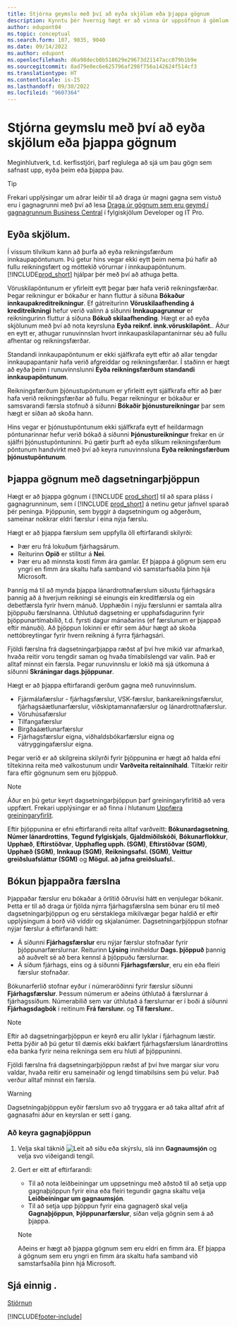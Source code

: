 ```yaml
---
title: Stjórna geymslu með því að eyða skjölum eða þjappa gögnum
description: Kynntu þér hvernig hægt er að vinna úr uppsöfnun á gömlum skjölum (og draga úr gagnamagninu sem geymt er í gagnagrunni) með því að eyða eða þjappa gögnum.
author: edupont04
ms.topic: conceptual
ms.search.form: 107, 9035, 9040
ms.date: 09/14/2022
ms.author: edupont
ms.openlocfilehash: d6a98decb0b518629e29673d21147acc079b1b9e
ms.sourcegitcommit: 8ad79e0ec6e625796af298f756a142624f514cf3
ms.translationtype: HT
ms.contentlocale: is-IS
ms.lasthandoff: 09/30/2022
ms.locfileid: "9607364"
---
```

# <a name="manage-storage-by-deleting-documents-or-compressing-data"></a>Stjórna geymslu með því að eyða skjölum eða þjappa gögnum

Meginhlutverk, t.d. kerfisstjóri, þarf reglulega að sjá um þau gögn sem safnast upp, eyða þeim eða þjappa þau.  

> [!TIP]
> Frekari upplýsingar um aðrar leiðir til að draga úr magni gagna sem vistuð eru í gagnagrunni með því að lesa [Draga úr gögnum sem eru geymd í gagnagrunnum Business Central](/dynamics365/business-central/dev-itpro/administration/database-reduce-data) í fylgiskjölum Developer og IT Pro.

## <a name="delete-documents"></a>Eyða skjölum.

Í vissum tilvikum kann að þurfa að eyða reikningsfærðum innkaupapöntunum. Þú getur hins vegar ekki eytt þeim nema þú hafir að fullu reikningsfært og móttekið vörurnar í innkaupapöntunum. [!INCLUDE[prod_short](includes/prod_short.md)] hjálpar þér með því að athuga þetta.

Vöruskilapöntunum er yfirleitt eytt þegar þær hafa verið reikningsfærðar. Þegar reikningur er bókaður er hann fluttur á síðuna **Bókaður innkaupakreditreikningur**. Ef gátreiturinn **Vöruskilaafhending á kreditreikningi** hefur verið valinn á síðunni **Innkaupagrunnur** er reikningurinn fluttur á síðuna **Bókuð skilaafhending**. Hægt er að eyða skjölunum með því að nota keyrsluna **Eyða reiknf. innk.vöruskilapönt.**. Áður en eytt er, athugar runuvinnslan hvort innkaupaskilapantanirnar séu að fullu afhentar og reikningsfærðar.  

Standandi innkaupapöntunum er ekki sjálfkrafa eytt eftir að allar tengdar innkaupapantanir hafa verið afgreiddar og reikningsfærðar. Í staðinn er hægt að eyða þeim í runuvinnslunni **Eyða reikningsfærðum standandi innkaupapöntunum**.  

Reikningsfærðum þjónustupöntunum er yfirleitt eytt sjálfkrafa eftir að þær hafa verið reikningsfærðar að fullu. Þegar reikningur er bókaður er samsvarandi færsla stofnuð á síðunni **Bókaðir þjónustureikningar** þar sem hægt er síðan að skoða hann.  

Hins vegar er þjónustupöntunum ekki sjálfkrafa eytt ef heildarmagn pöntunarinnar hefur verið bókað á síðunni **Þjónustureikningur** frekar en úr sjálfri þjónustupöntuninni. Þú gætir þurft að eyða slíkum reikningsfærðum pöntunum handvirkt með því að keyra runuvinnsluna **Eyða reikningsfærðum þjónustupöntunum**.  

## <a name="compress-data-with-date-compression"></a>Þjappa gögnum með dagsetningarþjöppun

Hægt er að þjappa gögnum í [!INCLUDE [prod_short](includes/prod_short.md)] til að spara pláss í gagnagrunninum, sem í [!INCLUDE [prod_short](includes/prod_short.md)] á netinu getur jafnvel sparað þér peninga. Þjöppunin, sem byggir á dagsetningum og aðgerðum, sameinar nokkrar eldri færslur í eina nýja færslu.

Hægt er að þjappa færslum sem uppfylla öll eftirfarandi skilyrði:

* Þær eru frá lokuðum fjárhagsárum.
* Reiturinn **Opið** er stilltur á **Nei**.
* Þær eru að minnsta kosti fimm ára gamlar. Ef þjappa á gögnum sem eru yngri en fimm ára skaltu hafa samband við samstarfsaðila þinn hjá Microsoft.

Þannig má til að mynda þjappa lánardrottnafærslum síðustu fjárhagsára þannig að á hverjum reikningi sé einungis ein kreditfærsla og ein debetfærsla fyrir hvern mánuð. Upphæðin í nýju færslunni er samtala allra þjöppuðu færslnanna. Úthlutuð dagsetning er upphafsdagurinn fyrir þjöppunartímabilið, t.d. fyrsti dagur mánaðarins (ef færslunum er þjappað eftir mánuði). Að þjöppun lokinni er eftir sem áður hægt að skoða nettóbreytingar fyrir hvern reikning á fyrra fjárhagsári.

Fjöldi færslna frá dagsetningarþjappa ræðst af því hve mikið var afmarkað, hvaða reitir voru tengdir saman og hvaða tímabilslengd var valin. Það er alltaf minnst ein færsla. Þegar runuvinnslu er lokið má sjá útkomuna á síðunni **Skráningar dags.þjöppunar**.

Hægt er að þjappa eftirfarandi gerðum gagna með runuvinnslum.

* Fjármálafærslur - fjárhagsfærslur, VSK-færslur, bankareikningsfærslur, fjárhagsáætlunarfærslur, viðskiptamannafærslur og lánardrottnafærslur.
* Vöruhúsafærslur
* Tilfangafærslur
* Birgðaáætlunarfærslur
* Fjárhagsfærslur eigna, viðhaldsbókarfærslur eigna og vátryggingafærslur eigna.

Þegar verið er að skilgreina skilyrði fyrir þjöppunina er hægt að halda efni tiltekinna reita með valkostunum undir **Varðveita reitainnihald**. Tiltækir reitir fara eftir gögnunum sem eru þjöppuð.

> [!NOTE]
> Áður en þú getur keyrt dagsetningarþjöppun þarf greiningaryfirlitið að vera uppfært. Frekari upplýsingar er að finna í hlutanum [Uppfæra greiningaryfirlit](bi-how-analyze-data-dimension.md#update-an-analysis-view).

Eftir þjöppunina er efni eftirfarandi reita alltaf varðveitt: **Bókunardagsetning**, **Númer lánardrottins**, **Tegund fylgiskjals**, **Gjaldmiðilskóði**, **Bókunarflokkur**, **Upphæð**, **Eftirstöðvar**, **Upphafleg upph. (SGM)**, **Eftirstöðvar (SGM)**, **Upphæð (SGM)**, **Innkaup (SGM)**, **Reikningsafsl. (SGM)**, **Veittur greiðsluafsláttur (SGM)** og **Mögul. að jafna greiðsluafsl.**.

## <a name="posting-compressed-entries"></a>Bókun þjappaðra færslna

Þjappaðar færslur eru bókaðar á örlítið öðruvísi hátt en venjulegar bókanir. Þetta er til að draga úr fjölda nýrra fjárhagsfærslna sem búnar eru til með dagsetningarþjöppun og eru sérstaklega mikilvægar þegar haldið er eftir upplýsingum á borð við víddir og skjalanúmer. Dagsetningarþjöppun stofnar nýjar færslur á eftirfarandi hátt:

* Á síðunni **Fjárhagsfærslur** eru nýjar færslur stofnaðar fyrir þjöppunarfærslurnar. Reiturinn **Lýsing** inniheldur **Dags. þjöppuð** þannig að auðvelt sé að bera kennsl á þjöppuðu færslurnar. 
* Á síðum fjárhags, eins og á síðunni **Fjárhagsfærslur**, eru ein eða fleiri færslur stofnaðar. 

Bókunarferlið stofnar eyður í númeraröðinni fyrir færslur síðunni **Fjárhagsfærslur**. Þessum númerum er aðeins úthlutað á færslurnar á fjárhagssíðum. Númerabilið sem var úthlutað á færslurnar er í boði á síðunni **Fjárhagsdagbók** í reitinum **Frá færslunr.** og **Til færslunr.**. 

> [!NOTE]
> Eftir að dagsetningarþjöppun er keyrð eru allir lyklar í fjárhagnum læstir. Þetta þýðir að þú getur til dæmis ekki bakfært fjárhagsfærslum lánardrottins eða banka fyrir neina reikninga sem eru hluti af þjöppuninni.

Fjöldi færslna frá dagsetningarþjöppun ræðst af því hve margar síur voru valdar, hvaða reitir eru sameinaðir og lengd tímabilsins sem þú velur. Það verður alltaf minnst ein færsla.

> [!WARNING]
> Dagsetningaþjöppun eyðir færslum svo að tryggara er að taka alltaf afrit af gagnasafni áður en keyrslan er sett í gang.

### <a name="to-run-a-date-compression"></a>Að keyra gagnaþjöppun

1. Velja skal táknið ![Leit að síðu eða skýrslu](media/ui-search/search_small.png "Leit að síðu eða skýrslu tákn"), slá inn **Gagnaumsjón** og velja svo viðeigandi tengil.
2. Gert er eitt af eftirfarandi:
    * Til að nota leiðbeiningar um uppsetningu með aðstoð til að setja upp gagnaþjöppun fyrir eina eða fleiri tegundir gagna skaltu velja **Leiðbeiningar um gagnaumsjón**.
    * Til að setja upp þjöppun fyrir eina gagnagerð skal velja **Gagnaþjöppun**, **Þjöppunarfærslur**, síðan velja gögnin sem á að þjappa.

   > [!NOTE]
   > Aðeins er hægt að þjappa gögnum sem eru eldri en fimm ára. Ef þjappa á gögnum sem eru yngri en fimm ára skaltu hafa samband við samstarfsaðila þinn hjá Microsoft.

## <a name="see-also"></a>Sjá einnig .

[Stjórnun](admin-setup-and-administration.md)  

[!INCLUDE[footer-include](includes/footer-banner.md)]
